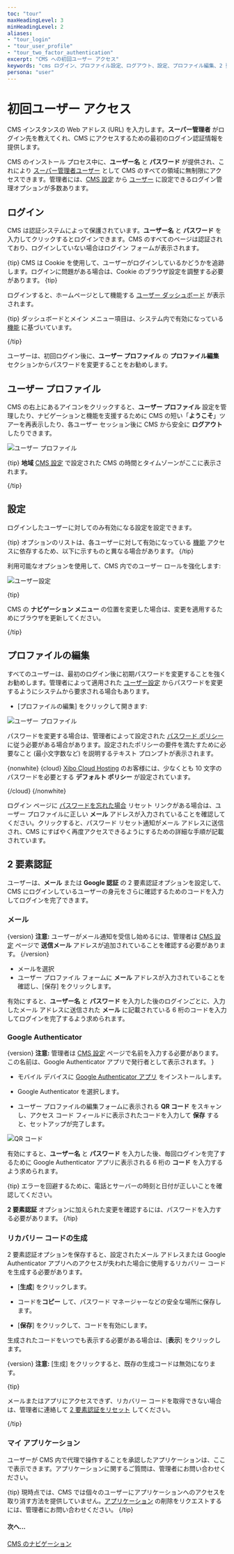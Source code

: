 ```yaml
---
toc: "tour"
maxHeadingLevel: 3
minHeadingLevel: 2
aliases:
- "tour_login"
- "tour_user_profile"
- "tour_two_factor_authentication"
excerpt: "CMS への初回ユーザー アクセス"
keywords: "cms ログイン、プロファイル設定、ログアウト、設定、プロファイル編集、2 要素認証、Google 認証、リカバリ コードの生成、マイ アプリケーション"
persona: "user"
---
```


# 初回ユーザー アクセス

CMS インスタンスの Web アドレス (URL) を入力します。**スーパー管理者** がログイン先を教えてくれ、CMS にアクセスするための最初のログイン認証情報を提供します。

CMS のインストール プロセス中に、**ユーザー名** と **パスワード** が提供され、これにより [スーパー管理者ユーザー](users_administration.html#content-super-admin-user) として CMS のすべての領域に無制限にアクセスできます。管理者には、[CMS 設定](tour_cms_settings.html#content-users) から [ユーザー](users_administration.html) に設定できるログイン管理オプションが多数あります。

## ログイン

CMS は認証システムによって保護されています。**ユーザー名** と **パスワード** を入力してクリックするとログインできます。CMS のすべてのページは認証されており、ログインしていない場合はログイン フォームが表示されます。

{tip}
CMS は Cookie を使用して、ユーザーがログインしているかどうかを追跡します。ログインに問題がある場合は、Cookie のブラウザ設定を調整する必要があります。
{tip}

ログインすると、ホームページとして機能する [ユーザー ダッシュボード](users_dashboards.html) が表示されます。

{tip}
ダッシュボードとメイン メニュー項目は、システム内で有効になっている [機能](users_features_and_sharing.html) に基づいています。

{/tip}

ユーザーは、初回ログイン後に、**ユーザー プロファイル** の **プロファイル編集** セクションからパスワードを変更することをお勧めします。

## ユーザー プロファイル

CMS の右上にあるアイコンをクリックすると、**ユーザー プロファイル** 設定を管理したり、ナビゲーションと機能を支援するために CMS の短い「**ようこそ**」ツアーを再表示したり、各ユーザー セッション後に CMS から安全に **ログアウト** したりできます。

![ユーザー プロファイル](img/v4_tour_user_profile.png)

{tip}
**地域** [CMS 設定](tour_cms_settings.html#content-regional) で設定された CMS の時間とタイムゾーンがここに表示されます。

{/tip}

## 設定

ログインしたユーザーに対してのみ有効になる設定を設定できます。

{tip}
オプションのリストは、各ユーザーに対して有効になっている [機能](users_features_and_sharing.html) アクセスに依存するため、以下に示すものと異なる場合があります。
{/tip}

利用可能なオプションを使用して、CMS 内でのユーザー ロールを強化します:

![ユーザー設定](img/v4_tour_user_profile_preferences.png)

{tip}

CMS の **ナビゲーション メニュー** の位置を変更した場合は、変更を適用するためにブラウザを更新してください。

{/tip}

## プロファイルの編集

すべてのユーザーは、最初のログイン後に初期パスワードを変更することを強くお勧めします。管理者によって適用された [ユーザー設定](users_administration.html#content-force-password-change) からパスワードを変更するようにシステムから要求される場合もあります。

- [プロファイルの編集] をクリックして開きます:

![ユーザー プロファイル](img/v4_tour_user_profile_edit.png)

パスワードを変更する場合は、管理者によって設定された [パスワード ポリシー](tour_cms_settings.html#content-password-policy) に従う必要がある場合があります。設定されたポリシーの要件を満たすために必要なこと (最小文字数など) を説明するテキスト プロンプトが表示されます。

{nonwhite}
{cloud}
[Xibo Cloud Hosting](/hosting) のお客様には、少なくとも 10 文字のパスワードを必要とする **デフォルト ポリシー** が設定されています。

{/cloud}
{/nonwhite}

ログイン ページに [パスワードを忘れた場合](tour_cms_settings.html#content-password-reminder) リセット リンクがある場合は、ユーザー プロファイルに正しい **メール** アドレスが入力されていることを確認してください。クリックすると、パスワード リセット通知がメール アドレスに送信され、CMS にすばやく再度アクセスできるようにするための詳細な手順が記載されています。

## 2 要素認証

ユーザーは、**メール** または **Google 認証** の 2 要素認証オプションを設定して、CMS にログインしているユーザーの身元をさらに確認するためのコードを入力してログインを完了できます。

### メール

{version}
**注意:** ユーザーがメール通知を受信し始めるには、管理者は [CMS 設定](tour_cms_settings.html#content-network) ページで **送信メール** アドレスが追加されていることを確認する必要があります。
{/version}

- メールを選択
- ユーザー プロファイル フォームに **メール** アドレスが入力されていることを確認し、[保存] をクリックします。

有効にすると、**ユーザー名** と **パスワード** を入力した後のログインごとに、入力したメール アドレスに送信された **メール** に記載されている 6 桁のコードを入力してログインを完了するよう求められます。

### Google Authenticator

{version}
**注意:** 管理者は [CMS 設定](tour_cms_settings.html) ページで名前を入力する必要があります。この名前は、Google Authenticator アプリで発行者として表示されます。
}

- モバイル デバイスに [Google Authenticator アプリ](https://play.google.com/store/apps/details?id=com.google.android.apps.authenticator2) をインストールします。

- Google Authenticator を選択します。

- ユーザー プロファイルの編集フォームに表示される **QR コード** をスキャンし、アクセス コード フィールドに表示されたコードを入力して **保存** すると、セットアップが完了します。

![QR コード](img/v4_tour_user_2fa_qrcode.png)

有効にすると、**ユーザー名** と **パスワード** を入力した後、毎回ログインを完了するために Google Authenticator アプリに表示される 6 桁の **コード** を入力するよう求められます。

{tip}
エラーを回避するために、電話とサーバーの時刻と日付が正しいことを確認してください。

**2 要素認証** オプションに加えられた変更を確認するには、パスワードを入力する必要があります。
{/tip}

### リカバリー コードの生成

2 要素認証オプションを保存すると、設定されたメール アドレスまたは Google Authenticator アプリへのアクセスが失われた場合に使用するリカバリー コードを生成する必要があります。

- [**生成**] をクリックします。

- コードを**コピー** して、パスワード マネージャーなどの安全な場所に保存します。

- [**保存**] をクリックして、コードを有効にします。

生成されたコードをいつでも表示する必要がある場合は、[**表示**] をクリックします。

{version}
**注意:** [生成] をクリックすると、既存の生成コードは無効になります。

{tip}

メールまたはアプリにアクセスできず、リカバリー コードを取得できない場合は、管理者に連絡して [2 要素認証をリセット](users_administration.html#content-reset-two-factor-authentication) してください。

{/tip}

### マイ アプリケーション

ユーザーが CMS 内で代理で操作することを承認したアプリケーションは、ここで表示できます。アプリケーションに関するご質問は、管理者にお問い合わせください。

{tip}
現時点では、CMS では個々のユーザーにアプリケーションへのアクセスを取り消す方法を提供していません。[アプリケーション](tour_cms_settings.html#content-applications) の削除をリクエストするには、管理者にお問い合わせください。
{/tip}

#### 次へ...

[CMS のナビゲーション](tour_cms_navigation.html)
